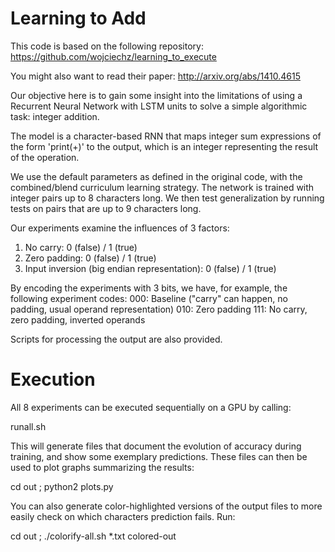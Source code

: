 Learning to Add
===================


This code is based on the following repository:
https://github.com/wojciechz/learning_to_execute 

You might also want to read their paper:
http://arxiv.org/abs/1410.4615


Our objective here is to gain some insight into the limitations of
 using a Recurrent Neural Network with LSTM units to solve a simple
algorithmic task: integer addition.

The model is a character-based RNN that maps integer sum expressions of the form
'print(<integer operand>+<integer operand>)' to the output, which is an integer
representing the result of the operation.

We use the default parameters as defined in the original code, with the 
combined/blend curriculum learning strategy. The network is trained with
integer pairs up to 8 characters long. We then test generalization
by running tests on pairs that are up to 9 characters long.

Our experiments examine the influences of 3 factors:
1. No carry: 0 (false) / 1 (true)
2. Zero padding: 0 (false) / 1 (true)
3. Input inversion (big endian representation): 0 (false) / 1 (true)

By encoding the experiments with 3 bits, we have, for example, the following experiment codes:
000: Baseline ("carry" can happen, no padding, usual operand representation)
010: Zero padding
111: No carry, zero padding, inverted operands


Scripts for processing the output are also provided.


Execution
=========

All 8 experiments can be executed sequentially on a GPU by calling:
  
  runall.sh

This will generate files that document the evolution of accuracy during training,
and show some exemplary predictions.
These files can then be used to plot graphs summarizing the results:

  cd out ; python2 plots.py
 
You can also generate color-highlighted versions of the output files
 to more easily check on which characters prediction fails. Run:

  cd out ; ./colorify-all.sh *.txt colored-out

